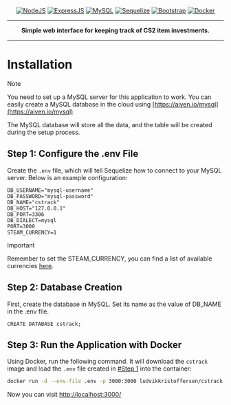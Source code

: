 <p align="center">
  <a href="https://nodejs.org/en"><img alt="NodeJS" src="https://custom-icon-badges.demolab.com/badge/-NodeJS-green?style=for-the-badge"/></a> 
  <a href="https://expressjs.com/"><img alt="ExpressJS" src="https://custom-icon-badges.demolab.com/badge/-ExpressJS-white?style=for-the-badge"/></a> 
  <a href="https://www.mysql.com/"><img alt="MySQL" src="https://custom-icon-badges.demolab.com/badge/-MySQL-blue?style=for-the-badge"/></a> 
  <a href="https://sequelize.org/"><img alt="Sequelize" src="https://custom-icon-badges.demolab.com/badge/-Sequelize-lightblue?style=for-the-badge"/></a> 
  <a href="https://getbootstrap.com/"><img alt="Bootstrap" src="https://custom-icon-badges.demolab.com/badge/-Bootstrap-purple?style=for-the-badge"/></a> 
  <a href="https://hub.docker.com/r/ludvikkristoffersen/cstrack"><img alt="Docker" src="https://custom-icon-badges.demolab.com/badge/-Docker-blue?style=for-the-badge"/></a> 
</p>

---

<p align="center"><strong>Simple web interface for keeping track of CS2 item investments.</strong></p>

---

# Installation

> [!NOTE]
> You need to set up a MySQL server for this application to work. You can easily create a MySQL database in the cloud using [https://aiven.io/mysql](https://aiven.io/mysql)

The MySQL database will store all the data, and the table will be created during the setup process.

## Step 1: Configure the .env File

Create the `.env` file, which will tell Sequelize how to connect to your MySQL server. Below is an example configuration:

```plaintext
DB_USERNAME="mysql-username"
DB_PASSWORD="mysql-password"
DB_NAME="cstrack"
DB_HOST="127.0.0.1"
DB_PORT=3306
DB_DIALECT=mysql
PORT=3000
STEAM_CURRENCY=1
```

> [!IMPORTANT]
> Remember to set the STEAM_CURRENCY, you can find a list of available currencies [here](https://github.com/luddekn/cstrack/blob/main/currencies.md).

## Step 2: Database Creation

First, create the database in MySQL. Set its name as the value of DB_NAME in the .env file.

```mysql
CREATE DATABASE cstrack;
```

## Step 3: Run the Application with Docker

Using Docker, run the following command. It will download the `cstrack` image and load the `.env` file created in [#Step 1](#step-1-configure-the-env-file) into the container:

```bash
docker run -d --env-file .env -p 3000:3000 ludvikkristoffersen/cstrack:latest
```

Now you can visit [http://localhost:3000/](http://localhost:3000/)
